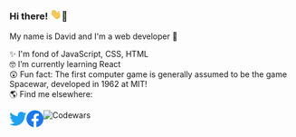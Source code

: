 ### Hi there! <img src="/assets/wave-hand.gif" width="20px">🙂

My name is David and I'm a web developer 🐹

✨ I'm fond of JavaScript, CSS, HTML \
🤓 I’m currently learning React \
😲 Fun fact: The first computer game is generally assumed to be the game Spacewar, developed in 1962 at MIT! \
🌎 Find me elsewhere: 

<a href="https://twitter.com/daviddev999">
  <img align="left" alt="Twitter" title="Twitter" width="30px" src="/assets/twitter.svg" />
</a>
<a href="https://www.facebook.com/profile.php?id=100073243519865">
  <img align="left" alt="Facebook" title="Facebook" width="30px" src="/assets/facebook.svg" />
</a>
<a href="https://www.codewars.com/users/david-999/">
  <img align="left" alt="Codewars" title="Codewars" width="180px" src="https://www.codewars.com/users/david-999/badges/micro" />
</a>
